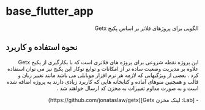 # base_flutter_app
<div dir="rtl">

الگویی برای پروژهای فلاتر بر اساس پکیج Getx
</div>

## نحوه استفاده و کاربرد
<div dir="rtl">
این پروژه نقطه شروعی برای پروژه های فلاتری است که با بکارگیری از پکیج Getx علاوه بر مدیریت وضعیت ساده تر از امکانات و توابع توکار این پکیج نیز می توان استفاده کرد . بعضی از ویژگیهایی که لازمه هر نرم افزار موبایلی می باشد مانند تغییر زبان و قالب و همچنین منوهای آماده و کتابخانه هایی که کاربرد زیادی دارند به پروژه اضافه شده است و به صورت مداوم تغییرات به مخزن کد ارسال خواهند شد .
<P>- [Lab: لینک مخزن Getx](https://github.com/jonataslaw/getx)
</p>

</div>
